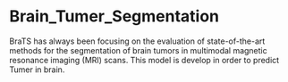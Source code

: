 # Brain_Tumer_Segmentation
BraTS has always been focusing on the evaluation of state-of-the-art methods for the segmentation of brain tumors in multimodal magnetic resonance imaging (MRI) scans. This model is develop in order to predict Tumer in brain.
